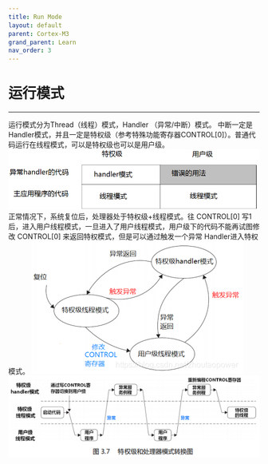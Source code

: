 ```yaml
---
title: Run Mode
layout: default
parent: Cortex-M3
grand_parent: Learn
nav_order: 3
---
```


# 运行模式
---
运行模式分为Thread（线程）模式，Handler （异常/中断）模式。
中断一定是Handler模式，并且一定是特权级（参考特殊功能寄存器CONTROL[0]）。普通代码运行在线程模式，可以是特权级也可以是用户级。
![](/img/images/screenshot_1653115667730.png)
正常情况下，系统复位后，处理器处于特权级+线程模式。往 CONTROL\[0\] 写1后，进入用户线程模式，一旦进入了用户线程模式，用户级下的代码不能再试图修改 CONTROL\[0\] 来返回特权模式，但是可以通过触发一个异常 Handler进入特权模式。
![](/img/images/screenshot_1653115834252.png)
![](/img/images/screenshot_1653115870513.png)